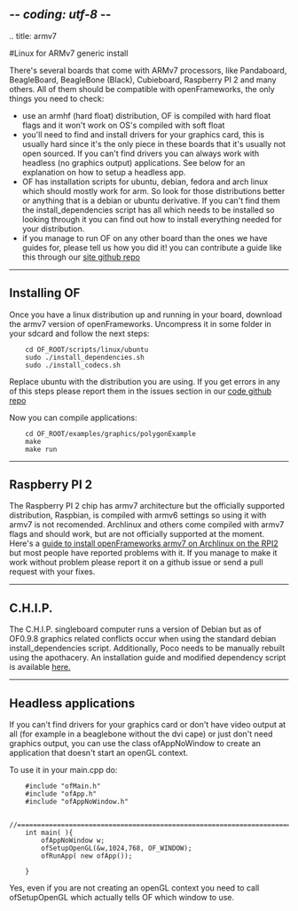 ## -*- coding: utf-8 -*-
.. title: armv7

#Linux for ARMv7 generic install

There's several boards that come with ARMv7 processors, like Pandaboard, BeagleBoard, BeagleBone (Black), Cubieboard, Raspberry PI 2 and many others. All of them should be compatible with openFrameworks, the only things you need to check:

- use an armhf (hard float) distribution, OF is compiled with hard float flags and it won't work on OS's compiled with soft float
- you'll need to find and install drivers for your graphics card, this is usually hard since it's the only piece in these boards that it's usually not open sourced. If you can't find drivers you can always work with headless (no graphics output) applications. See below for an explanation on how to setup a headless app.
- OF has installation scripts for ubuntu, debian, fedora and arch linux which should mostly work for arm. So look for those distributions better or anything that is a debian or ubuntu derivative. If you can't find them the install_dependencies script has all which needs to be installed so looking through it you can find out how to install everything needed for your distribution.
- if you manage to run OF on any other board than the ones we have guides for, please tell us how you did it! you can contribute a guide like this through our [site github repo](https://github.com/openframeworks/ofSite)

-------------------------------

## Installing OF

Once you have a linux distribution up and running in your board, download the armv7 version of openFrameworks. Uncompress it in some folder in your sdcard and follow the next steps:

        cd OF_ROOT/scripts/linux/ubuntu
        sudo ./install_dependencies.sh
        sudo ./install_codecs.sh
        
Replace ubuntu with the distribution you are using. If you get errors in any of this steps please report them in the issues section in our [code github repo](http://github.com/openframeworks/openFrameworks/issues)

Now you can compile applications:

        cd OF_ROOT/examples/graphics/polygonExample
        make
        make run

-------------------------------

## Raspberry PI 2

The Raspberry PI 2 chip has armv7 architecture but the officially supported distribution, Raspbian, is compiled with armv6 settings so using it with armv7 is not recomended. Archlinux and others come compiled with armv7 flags and should work, but are not officially supported at the moment. Here's a [guide to install openFrameworks armv7 on Archlinux on the RPI2](../raspberrypi/raspberry-pi-getting-started-archlinux) but most people have reported problems with it. If you manage to make it work without problem please report it on a github issue or send a pull request with your fixes.



-------------------------------

## C.H.I.P.

The C.H.I.P. singleboard computer runs a version of Debian but as of OF0.9.8 graphics related conflicts occur when using the standard debian install_dependencies script.  Additionally, Poco needs to be manually rebuilt using the apothacery. An installation guide and modified dependency script is available [here.](https://github.com/zealtv/ofInstallChip)


-------------------------------


## Headless applications

If you can't find drivers for your graphics card or don't have video output at all (for example in a beaglebone without the dvi cape) or just don't need graphics output, you can use the class ofAppNoWindow to create an application that doesn't start an openGL context.

To use it in your main.cpp do:

~~~~{.cpp}
    #include "ofMain.h"
    #include "ofApp.h"
    #include "ofAppNoWindow.h"

    //========================================================================
    int main( ){
        ofAppNoWindow w;
	    ofSetupOpenGL(&w,1024,768, OF_WINDOW);
	    ofRunApp( new ofApp());

    }
~~~~

Yes, even if you are not creating an openGL context you need to call ofSetupOpenGL which actually tells OF which window to use.

